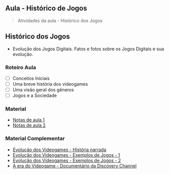 ## Aula - Histórico de Jogos

> Atividades da aula - Histórico dos Jogos

## Histórico dos Jogos

- Evolução dos Jogos Digitais. Fatos e fotos sobre os Jogos Digitais e sua evolução.

### Roteiro Aula
- [ ] Conceitos Iniciais
- [ ] Uma breve história dos videogames
- [ ] Uma visão geral dos gêneros
- [ ] Jogos e a Sociedade

### Material
- [Notas de aula 1](/documentos/historico_jogos_completo.pdf)
- [Notas de aula 2](/documentos/historia_jogos_com_video.pdf)


### Material Complementar
- [Evolução dos Videogames - História narrada](https://www.youtube.com/watch?v=9CJqu8Doxok&t=123s)
- [Evolução dos Videogames - Exemplos de Jogos - 1](https://www.youtube.com/watch?v=IsPPWWlV-T8)
- [Evolução dos Videogames - Exemplos de Jogos - 2](https://www.youtube.com/watch?v=ROjqn1g4Nxk)
- [A era do Videogame - Documentário da Discovery Channel](https://www.youtube.com/watch?v=KzTpNEAfEWg)
